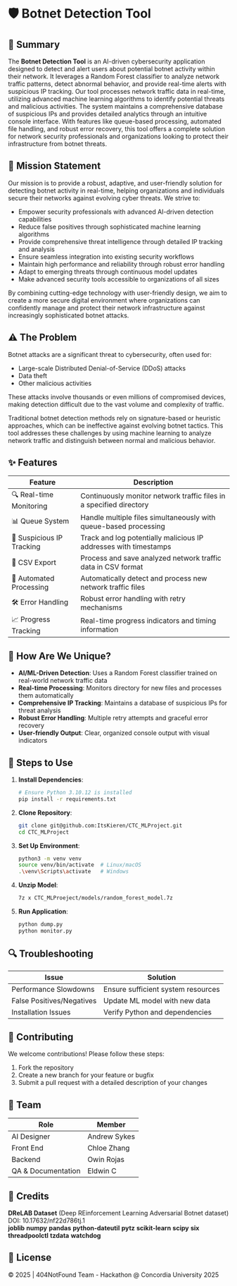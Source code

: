 # 🛡️ Botnet Detection Tool

## 📝 Summary
The **Botnet Detection Tool** is an AI-driven cybersecurity application designed to detect and alert users about potential botnet activity within their network. It leverages a Random Forest classifier to analyze network traffic patterns, detect abnormal behavior, and provide real-time alerts with suspicious IP tracking. Our tool processes network traffic data in real-time, utilizing advanced machine learning algorithms to identify potential threats and malicious activities. The system maintains a comprehensive database of suspicious IPs and provides detailed analytics through an intuitive console interface. With features like queue-based processing, automated file handling, and robust error recovery, this tool offers a complete solution for network security professionals and organizations looking to protect their infrastructure from botnet threats.

## 🎯 Mission Statement
Our mission is to provide a robust, adaptive, and user-friendly solution for detecting botnet activity in real-time, helping organizations and individuals secure their networks against evolving cyber threats. We strive to:
- Empower security professionals with advanced AI-driven detection capabilities
- Reduce false positives through sophisticated machine learning algorithms
- Provide comprehensive threat intelligence through detailed IP tracking and analysis
- Ensure seamless integration into existing security workflows
- Maintain high performance and reliability through robust error handling
- Adapt to emerging threats through continuous model updates
- Make advanced security tools accessible to organizations of all sizes

By combining cutting-edge technology with user-friendly design, we aim to create a more secure digital environment where organizations can confidently manage and protect their network infrastructure against increasingly sophisticated botnet attacks.

## ⚠️ The Problem
Botnet attacks are a significant threat to cybersecurity, often used for:
- Large-scale Distributed Denial-of-Service (DDoS) attacks
- Data theft
- Other malicious activities

These attacks involve thousands or even millions of compromised devices, making detection difficult due to the vast volume and complexity of traffic.

Traditional botnet detection methods rely on signature-based or heuristic approaches, which can be ineffective against evolving botnet tactics. This tool addresses these challenges by using machine learning to analyze network traffic and distinguish between normal and malicious behavior.

## ✨ Features
| Feature | Description |
|---------|-------------|
| 🔍 Real-time Monitoring | Continuously monitor network traffic files in a specified directory |
| 📊 Queue System | Handle multiple files simultaneously with queue-based processing |
| 🚫 Suspicious IP Tracking | Track and log potentially malicious IP addresses with timestamps |
| 📁 CSV Export | Process and save analyzed network traffic data in CSV format |
| 🤖 Automated Processing | Automatically detect and process new network traffic files |
| 🛠️ Error Handling | Robust error handling with retry mechanisms |
| 📈 Progress Tracking | Real-time progress indicators and timing information |

## 🌟 How Are We Unique?
- **AI/ML-Driven Detection**: Uses a Random Forest classifier trained on real-world network traffic data
- **Real-time Processing**: Monitors directory for new files and processes them automatically
- **Comprehensive IP Tracking**: Maintains a database of suspicious IPs for threat analysis
- **Robust Error Handling**: Multiple retry attempts and graceful error recovery
- **User-friendly Output**: Clear, organized console output with visual indicators

## 🚀 Steps to Use
1. **Install Dependencies**:
   ```bash
   # Ensure Python 3.10.12 is installed
   pip install -r requirements.txt
   ```

2. **Clone Repository**:
   ```bash
   git clone git@github.com:ItsKieren/CTC_MLProject.git
   cd CTC_MLProject
   ```

3. **Set Up Environment**:
   ```bash
   python3 -m venv venv
   source venv/bin/activate  # Linux/macOS
   .\venv\Scripts\activate   # Windows
   ```

4. **Unzip Model**:
   ```bash
   7z x CTC_MLProeject/models/random_forest_model.7z
   ```

5. **Run Application**:
   ```bash
   python dump.py
   python monitor.py
   ```



## 🔍 Troubleshooting
| Issue | Solution |
|-------|----------|
| Performance Slowdowns | Ensure sufficient system resources |
| False Positives/Negatives | Update ML model with new data |
| Installation Issues | Verify Python and dependencies |

## 🤝 Contributing
We welcome contributions! Please follow these steps:
1. Fork the repository
2. Create a new branch for your feature or bugfix
3. Submit a pull request with a detailed description of your changes

## 👥 Team
| Role | Member |
|------|--------|
| AI Designer | Andrew Sykes |
| Front End | Chloe Zhang |
| Backend | Owin Rojas |
| QA & Documentation | Eldwin C |

## 🙏 Credits
**DReLAB Dataset** (Deep REinforcement Learning Adversarial Botnet dataset) DOI: 10.17632/nf22d786tj.1  
**joblib**
**numpy**
**pandas**
**python-dateutil**
**pytz**
**scikit-learn**
**scipy**
**six**
**threadpoolctl**
**tzdata**
**watchdog**

## 📄 License
© 2025 | 404NotFound Team - Hackathon @ Concordia University 2025
